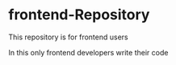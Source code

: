 # frontend-Repository
This repository is for frontend users

In this only frontend developers write their code
